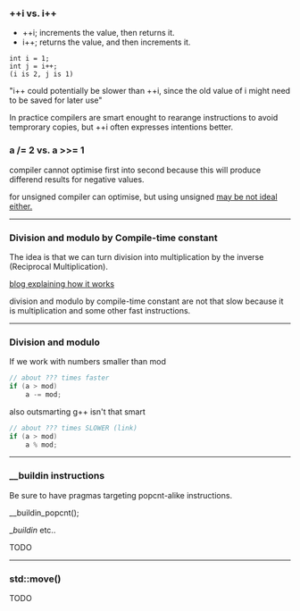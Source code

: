 
### ++i vs. i++

 - ++i; increments the value, then returns it.
 - i++; returns the value, and then increments it.

```
int i = 1;  
int j = i++;  
(i is 2, j is 1)
```

"i++ could potentially be slower than ++i, since the old value of i might need to be saved for later use"

In practice compilers are smart enought to rearange instructions to avoid temprorary copies, but ++i often expresses intentions better.

### a /= 2 vs. a >>= 1

compiler cannot optimise first into second because this will produce differend results for negative values.

for unsigned compiler can optimise, but using unsigned [may be not ideal either.](types.md)

---

### Division and modulo by Compile-time constant

The idea is that we can turn division into multiplication by the inverse (Reciprocal Multiplication).

[blog explaining how it works](https://ridiculousfish.com/blog/posts/labor-of-division-episode-i.html)

division and modulo by compile-time constant are not that slow because it is multiplication and some other fast instructions.

---

### Division and modulo

If we work with numbers smaller than mod

```cpp 
// about ??? times faster
if (a > mod)
    a -= mod; 
```

also outsmarting g++ isn't that smart

```cpp
// about ??? times SLOWER (link)
if (a > mod)
    a % mod;
```

---

### __buildin instructions

Be sure to have pragmas targeting popcnt-alike instructions.

__buildin_popcnt();

__buildin_ etc..

TODO

---

### std::move()

TODO
